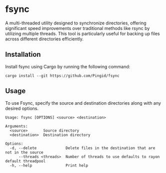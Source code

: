 # fsync
A multi-threaded utility designed to synchronize directories, offering significant speed improvements over traditional methods like rsync by utilizing multiple threads. This tool is particularly useful for backing up files across different directories efficiently.

## Installation
Install fsync using Cargo by running the following command:
```
cargo install --git https://github.com/Pingid/fsync
```

## Usage
To use Fsync, specify the source and destination directories along with any desired options.
```
Usage: fsync [OPTIONS] <source> <destination>

Arguments:
  <source>       Source directory
  <destination>  Destination directory

Options:
  -d, --delete             Delete files in the destination that are not in the source
      --threads <threads>  Number of threads to use defaults to rayon default threadpool
  -h, --help               Print help
```
